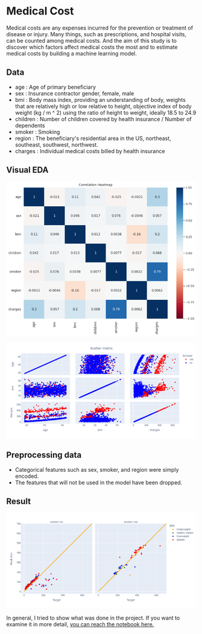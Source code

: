 # Medical Cost

Medical costs are any expenses incurred for the prevention or treatment of disease or injury. Many things, such as prescriptions, and hospital visits, can be counted among medical costs. And the aim of this study is to discover which factors affect medical costs the most and to estimate medical costs by building a machine learning model.

## Data

* age : Age of primary beneficiary
* sex : Insurance contractor gender, female, male
* bmi : Body mass index, providing an understanding of body, weights that are relatively high or low relative to height, objective index of body weight (kg / m ^ 2) using the ratio of height to weight, ideally 18.5 to 24.9
* children : Number of children covered by health insurance / Number of dependents
* smoker : Smoking
* region : The beneficiary's residential area in the US, northeast, southeast, southwest, northwest.
* charges : Individual medical costs billed by health insurance

## Visual EDA

![](images/correlation.png)

![](images/scatter_matrix.png)

## Preprocessing data

* Categorical features such as sex, smoker, and region were simply encoded.
* The features that will not be used in the model have been dropped.

## Result

![](images/target_prediction_test.png)

In general, I tried to show what was done in the project. If you want to examine it in more detail, <a href = 'https://www.kaggle.com/code/gokberkyucelkaya/medical-cost'>you can reach the notebook here.</a>
